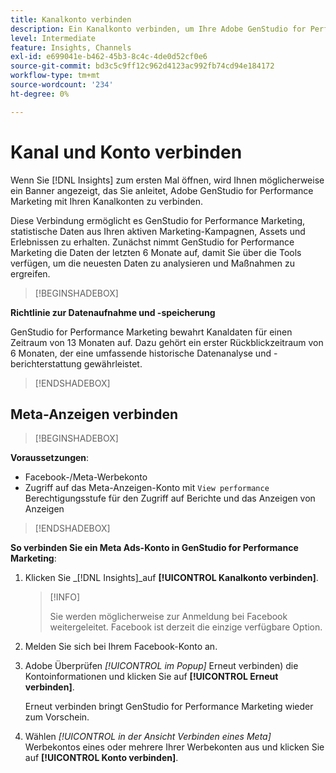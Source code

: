 ```yaml
---
title: Kanalkonto verbinden
description: Ein Kanalkonto verbinden, um Ihre Adobe GenStudio for Performance Marketing-Marketing-Kampagnen und die Asset-Leistung zu überwachen.
level: Intermediate
feature: Insights, Channels
exl-id: e699041e-b462-45b3-8c4c-4de0d52cf0e6
source-git-commit: bd3c5c9ff12c962d4123ac992fb74cd94e184172
workflow-type: tm+mt
source-wordcount: '234'
ht-degree: 0%

---
```


# Kanal und Konto verbinden

Wenn Sie [!DNL Insights] zum ersten Mal öffnen, wird Ihnen möglicherweise ein Banner angezeigt, das Sie anleitet, Adobe GenStudio for Performance Marketing mit Ihren Kanalkonten zu verbinden.

Diese Verbindung ermöglicht es GenStudio for Performance Marketing, statistische Daten aus Ihren aktiven Marketing-Kampagnen, Assets und Erlebnissen zu erhalten. Zunächst nimmt GenStudio for Performance Marketing die Daten der letzten 6 Monate auf, damit Sie über die Tools verfügen, um die neuesten Daten zu analysieren und Maßnahmen zu ergreifen.

>[!BEGINSHADEBOX]

**Richtlinie zur Datenaufnahme und -speicherung**

GenStudio for Performance Marketing bewahrt Kanaldaten für einen Zeitraum von 13 Monaten auf. Dazu gehört ein erster Rückblickzeitraum von 6 Monaten, der eine umfassende historische Datenanalyse und -berichterstattung gewährleistet.

>[!ENDSHADEBOX]

## Meta-Anzeigen verbinden

>[!BEGINSHADEBOX]

**Voraussetzungen**:

- Facebook-/Meta-Werbekonto
- Zugriff auf das Meta-Anzeigen-Konto mit `View performance` Berechtigungsstufe für den Zugriff auf Berichte und das Anzeigen von Anzeigen

>[!ENDSHADEBOX]

**So verbinden Sie ein Meta Ads-Konto in GenStudio for Performance Marketing**:

1. Klicken Sie _[!DNL Insights]_auf **[!UICONTROL Kanalkonto verbinden]**.

   >[!INFO]
   >
   >Sie werden möglicherweise zur Anmeldung bei Facebook weitergeleitet. Facebook ist derzeit die einzige verfügbare Option.

1. Melden Sie sich bei Ihrem Facebook-Konto an.

1. Adobe Überprüfen _[!UICONTROL im Popup]_ Erneut verbinden) die Kontoinformationen und klicken Sie auf **[!UICONTROL Erneut verbinden]**.

   Erneut verbinden bringt GenStudio for Performance Marketing wieder zum Vorschein.

1. Wählen _[!UICONTROL in der Ansicht Verbinden eines Meta]_ Werbekontos eines oder mehrere Ihrer Werbekonten aus und klicken Sie auf **[!UICONTROL Konto verbinden]**.
<!--
>[!INFO]
>
>You may receive an error if you previously enrolled the channel account with GenStudio for Performance Marketing.

The new user experience shows a banner to connect an account. There is not option to connect yet after you have one connection.
-->
